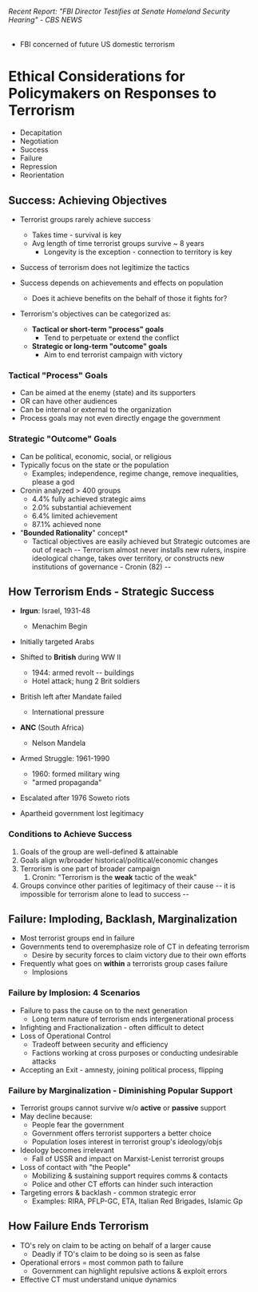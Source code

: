 ###### Recent Report: "FBI Director Testifies at Senate Homeland Security Hearing" - CBS NEWS
- FBI concerned of future US domestic terrorism 

# Ethical Considerations for Policymakers on Responses to Terrorism
- Decapitation
- Negotiation
- Success
- Failure
- Repression
- Reorientation

## Success: Achieving Objectives
- Terrorist groups rarely achieve success
	- Takes time - survival is key
	- Avg length of time terrorist groups survive ~ 8 years
		- Longevity is the exception - connection to territory is key
- Success of terrorism does not legitimize the tactics
- Success depends on achievements and effects on population
	- Does it achieve benefits on the behalf of those it fights for?

- Terrorism's objectives can be categorized as:
	- **Tactical or short-term "process" goals**
		- Tend to perpetuate or extend the conflict
	- **Strategic or long-term "outcome" goals**
		- Aim to end terrorist campaign with victory

### Tactical "Process" Goals
- Can be aimed at the enemy (state) and its supporters
- OR can have other audiences
- Can be internal or external to the organization
- Process goals may not even directly engage the government

### Strategic "Outcome" Goals
- Can be political, economic, social, or religious
- Typically focus on the state or the population
	- Examples; independence, regime change, remove inequalities, please a god
- Cronin analyzed > 400 groups
	- 4.4% fully achieved strategic aims
	- 2.0% substantial achievement
	- 6.4% limited achievement
	- 87.1% achieved none
- "**Bounded Rationality**" concept*
	- Tactical objectives are easily achieved but Strategic outcomes are out of reach
-- Terrorism almost never installs new rulers, inspire ideological change, takes over territory, or constructs new institutions of governance - Cronin (82) --

## How Terrorism Ends - Strategic Success
- **Irgun**: Israel, 1931-48
	- Menachim Begin
- Initially targeted Arabs
- Shifted to **British** during WW II
	- 1944: armed revolt -- buildings
	- Hotel attack; hung 2 Brit soldiers
- British left after Mandate failed
	- International pressure

- **ANC** (South Africa)
	- Nelson Mandela
- Armed Struggle: 1961-1990
	- 1960: formed military wing
	- "armed propaganda"
- Escalated after 1976 Soweto riots
- Apartheid government lost legitimacy

### Conditions to Achieve Success
1. Goals of the group are well-defined & attainable
2. Goals align w/broader historical/political/economic changes
3. Terrorism is one part of broader campaign
	1. Cronin: "Terrorism is the **weak** tactic of the weak"
4. Groups convince other parities of legitimacy of their cause
-- it is impossible for terrorism alone to lead to success --

## Failure: Imploding, Backlash, Marginalization
- Most terrorist groups end in failure
- Governments tend to overemphasize role of CT in defeating terrorism
	- Desire by security forces to claim victory due to their own efforts
- Frequently what goes on **within** a terrorists group cases failure
	- Implosions

### Failure by Implosion: 4 Scenarios
- Failure to pass the cause on to the next generation
	- Long term nature of terrorism ends intergenerational process
- Infighting and Fractionalization - often difficult to detect
- Loss of Operational Control
	- Tradeoff between security and efficiency
	- Factions working at cross purposes or conducting undesirable attacks
- Accepting an Exit - amnesty, joining political process, flipping

### Failure by Marginalization - Diminishing Popular Support
- Terrorist groups cannot survive w/o **active** or **passive** support
- May decline because:
	- People fear the government
	- Government offers terrorist supporters a better choice
	- Population loses interest in terrorist group's ideology/objs
- Ideology becomes irrelevant
	- Fall of USSR and impact on Marxist-Lenist terrorist groups
- Loss of contact with "the People"
	- Mobilizing & sustaining support requires comms & contacts
	- Police and other CT efforts can hinder such interaction
- Targeting errors & backlash - common strategic error
	- Examples: RIRA, PFLP-GC, ETA, Italian Red Brigades, Islamic Gp

## How Failure Ends Terrorism
- TO's rely on claim to be acting on behalf of a larger cause
	- Deadly if TO's claim to be doing so is seen as false
- Operational errors = most common path to failure
	- Government can highlight repulsive actions & exploit errors
- Effective CT must understand unique dynamics